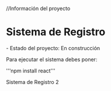 //Información del proyecto
<h1>Sistema de Registro</h1>
- Estado del proyecto: En construcción

Para ejecutar el sistema debes poner: 

'''npm install react'''

Sistema de Registro 2
